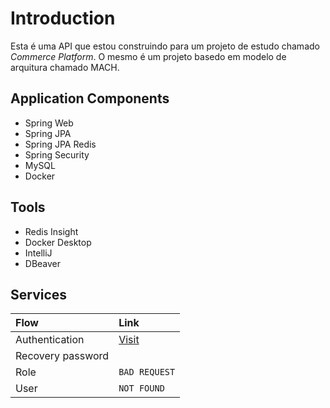 # Introduction

Esta é uma API que estou construindo para um projeto de estudo chamado *Commerce Platform*.
O mesmo é um projeto basedo em modelo de arquitura chamado MACH.

## Application Components

- Spring Web
- Spring JPA
- Spring JPA Redis
- Spring Security
- MySQL
- Docker

## Tools
- Redis Insight
- Docker Desktop
- IntelliJ
- DBeaver

## Services

| Flow | Link
| :--- | :--- |
| Authentication | [Visit]("./.github/docs/recovery-password.md"")
| Recovery password
| Role | `BAD REQUEST`
| User | `NOT FOUND`

